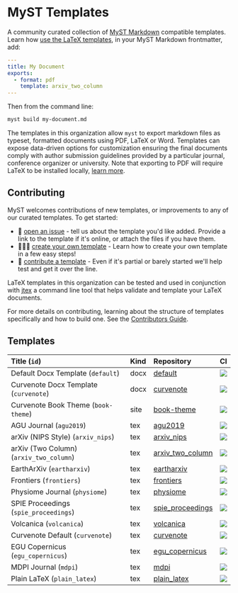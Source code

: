# MyST Templates

A community curated collection of [MyST Markdown](https://myst.tools) compatible templates. Learn how [use the LaTeX templates](https://js.myst.tools/guide/creating-pdf-documents), in your MyST Markdown frontmatter, add:

```yaml
---
title: My Document
exports:
  - format: pdf
    template: arxiv_two_column
---
```

Then from the command line:

```bash
myst build my-document.md
```

The templates in this organization allow `myst` to export markdown files as typeset, formatted documents using PDF, LaTeX or Word. Templates can expose data-driven options for customization ensuring the final documents comply with author submission guidelines provided by a particular journal, conference organizer or university. Note that exporting to PDF will require LaTeX to be installed locally, [learn more](https://js.myst.tools/guide/creating-pdf-documents).

## Contributing

MyST welcomes contributions of new templates, or improvements to any of our curated templates. To get started:

- 📝 [open an issue](https://github.com/myst-templates/templates/issues) - tell us about the template you'd like added. Provide a link to the template if it's online, or attach the files if you have them.
- 🏋🏽‍♀️ [create your own template](https://js.myst.tools/jtex/create-a-latex-template) - Learn how to create your own template in a few easy steps!
- 🤝 [contribute a template](https://js.myst.tools/jtex/contribute-a-template) - Even if it's partial or barely started we'll help test and get it over the line.

LaTeX templates in this organization can be tested and used in conjunction with [jtex](https://js.myst.tools/jtex) a command line tool that helps validate and template your LaTeX documents.

For more details on contributing, learning about the structure of templates specifically and how to build one. See the [Contributors Guide](https://js.myst.tools/jtex/contribute-a-template).

## Templates

| Title (`id`)                            | Kind | Repository                                                             | CI                                                                                                                                                                            |
| :-------------------------------------- | :--- | :--------------------------------------------------------------------- | :---------------------------------------------------------------------------------------------------------------------------------------------------------------------------- |
| Default Docx Template (`default`)       | docx | [default](https://github.com/myst-templates/docx_default)              | [![](https://github.com/myst-templates/docx_default/actions/workflows/jtex.yml/badge.svg)](https://github.com/myst-templates/docx_default/actions/workflows/jtex.yml)         |
| Curvenote Docx Template (`curvenote`)   | docx | [curvenote](https://github.com/myst-templates/curvenote_docx)          | [![](https://github.com/myst-templates/curvenote_docx/actions/workflows/jtex.yml/badge.svg)](https://github.com/myst-templates/curvenote_docx/actions/workflows/jtex.yml)     |
| Curvenote Book Theme (`book-theme`)     | site | [book-theme](https://github.com/curvenote/book-theme)                  | [![](https://github.com/curvenote/book-theme/actions/workflows/jtex.yml/badge.svg)](https://github.com/curvenote/book-theme/actions/workflows/jtex.yml)                       |
| AGU Journal (`agu2019`)                 | tex  | [agu2019](https://github.com/myst-templates/agu2019)                   | [![](https://github.com/myst-templates/agu2019/actions/workflows/jtex.yml/badge.svg)](https://github.com/myst-templates/agu2019/actions/workflows/jtex.yml)                   |
| arXiv (NIPS Style) (`arxiv_nips`)       | tex  | [arxiv_nips](https://github.com/myst-templates/arxiv_nips)             | [![](https://github.com/myst-templates/arxiv_nips/actions/workflows/jtex.yml/badge.svg)](https://github.com/myst-templates/arxiv_nips/actions/workflows/jtex.yml)             |
| arXiv (Two Column) (`arxiv_two_column`) | tex  | [arxiv_two_column](https://github.com/myst-templates/arxiv_two_column) | [![](https://github.com/myst-templates/arxiv_two_column/actions/workflows/jtex.yml/badge.svg)](https://github.com/myst-templates/arxiv_two_column/actions/workflows/jtex.yml) |
| EarthArXiv (`eartharxiv`)               | tex  | [eartharxiv](https://github.com/myst-templates/eartharxiv)             | [![](https://github.com/myst-templates/eartharxiv/actions/workflows/jtex.yml/badge.svg)](https://github.com/myst-templates/eartharxiv/actions/workflows/jtex.yml)             |
| Frontiers (`frontiers`)                 | tex  | [frontiers](https://github.com/myst-templates/frontiers)               | [![](https://github.com/myst-templates/frontiers/actions/workflows/jtex.yml/badge.svg)](https://github.com/myst-templates/frontiers/actions/workflows/jtex.yml)               |
| Physiome Journal (`physiome`)           | tex  | [physiome](https://github.com/myst-templates/physiome)                 | [![](https://github.com/myst-templates/physiome/actions/workflows/jtex.yml/badge.svg)](https://github.com/myst-templates/physiome/actions/workflows/jtex.yml)                 |
| SPIE Proceedings (`spie_proceedings`)   | tex  | [spie_proceedings](https://github.com/myst-templates/spie_proceedings) | [![](https://github.com/myst-templates/spie_proceedings/actions/workflows/jtex.yml/badge.svg)](https://github.com/myst-templates/spie_proceedings/actions/workflows/jtex.yml) |
| Volcanica (`volcanica`)                 | tex  | [volcanica](https://github.com/myst-templates/volcanica)               | [![](https://github.com/myst-templates/volcanica/actions/workflows/jtex.yml/badge.svg)](https://github.com/myst-templates/volcanica/actions/workflows/jtex.yml)               |
| Curvenote Default (`curvenote`)         | tex  | [curvenote](https://github.com/myst-templates/curvenote)               | [![](https://github.com/myst-templates/curvenote/actions/workflows/jtex.yml/badge.svg)](https://github.com/myst-templates/curvenote/actions/workflows/jtex.yml)               |
| EGU Copernicus (`egu_copernicus`)       | tex  | [egu_copernicus](https://github.com/myst-templates/egu_copernicus)     | [![](https://github.com/myst-templates/egu_copernicus/actions/workflows/jtex.yml/badge.svg)](https://github.com/myst-templates/egu_copernicus/actions/workflows/jtex.yml)     |
| MDPI Journal (`mdpi`)                   | tex  | [mdpi](https://github.com/myst-templates/mdpi)                         | [![](https://github.com/myst-templates/mdpi/actions/workflows/jtex.yml/badge.svg)](https://github.com/myst-templates/mdpi/actions/workflows/jtex.yml)                         |
| Plain LaTeX (`plain_latex`)             | tex  | [plain_latex](https://github.com/myst-templates/plain_latex)           | [![](https://github.com/myst-templates/plain_latex/actions/workflows/jtex.yml/badge.svg)](https://github.com/myst-templates/plain_latex/actions/workflows/jtex.yml)           |
